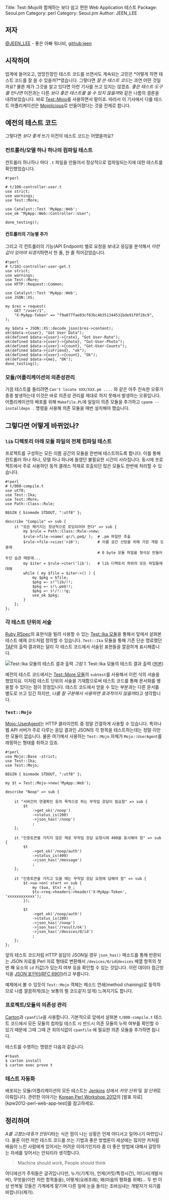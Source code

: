 Title:    Test::Mojo와 함께하는 보다 쉽고 편한 Web Application 테스트
Package:  Seoul.pm
Category: perl
Category: Seoul.pm
Author:   JEEN_LEE


저자
-----

[@JEEN_LEE][twitter-jeen_lee] - 좋은 아빠 워너비, [github:jeen][github-jeen]


시작하며
---------

업계에 들어오고, 엉망진창인 테스트 코드를 쓰면서도 계속되는 고민은
*어떻게 하면 테스트 코드를 잘 쓸 수 있을까?*였습니다.
그렇다면 *잘 쓴 테스트 코드*는 과연 어떤 것일까요?
물론 제가 그것을 알고 있다면 이런 기사를 쓰고 있지는 않겠죠.
*좋은 테스트 도구를 만나면* 이전과는 다른 *보다 좋은 테스트를 쓸 수 있지 않을까*와 같은 나름의 결론을 내려보았습니다.
바로 [Test::Mojo][cpan-test-mojo]를 사용하면서 말이죠.
따라서 이 기사에서 다룰 테스트 어플리케이션은
[Mojolicious][home-mojolicious]로 만들어졌다는 것을 전제로 합니다.


예전의 테스트 코드
-------------------

그렇다면 *보다 좋게* 쓰기 이전의 테스트 코드는 어땠을까요?


### 컨트롤러/모델 하나 하나의 컴파일 테스트

컨트롤러 하나하나 마다 `.t` 파일을 만들어서 정상적으로 컴파일되는지에 대한 테스트를 확인했었습니다.

    #!perl

    # t/100-controller-user.t
    use strict;
    use warnings;
    use Test::More;

    use Catalyst::Test 'MyApp::Web';
    use_ok "MyApp::Web::Controller::User";

    done_testing();


#### 컨트롤러의 기능별 추가

그리고 각 컨트롤러의 기능(API Endpoint) 별로 요청을 보내고 응답을
분석해서 *이런 값이 있어야 되겠지*하면서 한 줄, 한 줄 적어갔었습니다.

    #!perl
    # t/101-controller-user-get.t
    use strict;
    use warnings;
    use Test::More;
    use HTTP::Request::Common;

    use Catalyst::Test 'MyApp::Web';
    use JSON::XS;

    my $res = request(
        GET "/user/1",
        "X-MyApp-Token" => "f9a077fae03cf63bc4b351344531bde91f0f26c9",
    );

    my $data = JSON::XS::decode_json($res->content);
    ok($data->{user}, "Got User Data");
    ok(defined $data->{user}->{rate}, "Got User-Rate");
    ok(defined $data->{user}->{photo}, "Got-User-Photo");
    ok(defined $data->{user}->{count}, "Got-User-Counts");
    ok(defined $data->{isFriend}, "ok");
    ok(defined $data->{user}->{count}, "Ok");
    ok(defined $data->{me}, "OK");
    done_testing();


### 모듈/어플리케이션의 의존성관리

가끔 테스트를 돌리려면 `Can't locate XXX/XXX.pm ....` 와 같은 아주 친숙한 오류가
종종 발생하는데 이것은 바로 의존성 관리를 제대로 하지 못해서 발생하는 오류입니다.
어플리케이션의 배포를 위해 `Makefile.PL`에 일일이 의존 모듈을 추가하고
`cpanm --installdeps .` 명령을 사용해 의존 모듈을 매번 설치해야 했습니다.


그렇다면 어떻게 바뀌었나?
--------------------------

### `lib` 디렉토리 아래 모듈 파일의 전체 컴파일 테스트

프로젝트를 구성하는 모든 이름 공간의 모듈을 한번에 테스트하도록 합니다.
이를 통해 컨트롤러 하나 하나, 모델 하나 하나에 들였던 불필요한 시간이 사라집니다.
동시에 프로젝트에서 주로 사용하던 동적 클래스 적재로 호출되던 많은 모듈도 한번에 처리할 수 있습니다.

    #!perl
    # t/000-compile.t
    use utf8;
    use Test::Ika;
    use Test::More;
    use Path::Class::Rule;

    BEGIN { binmode STDOUT, ":utf8" };

    describe "Compile" => sub {
        it "모든 패키지는 정상적으로 로딩되어야 한다" => sub {
            my $rule = Path::Class::Rule->new;
            $rule->file->name( qr/\.pm$/ );  # .pm 파일만 추출
            $rule->file->size('>10');        # 이름 공간 선정을 위해 가끔 개발 도중에
                                             # 0 byte 모듈 파일을 형식상 만들어두던 습관 때문에...
            my $iter = $rule->iter('lib');   # lib 디렉토리 하위의 모든 파일들에 대해
            while ( my $file = $iter->() ) {
                my $pkg = $file;
                $pkg =~ s!^lib/!!;
                $pkg =~ s!\.pm$!!;
                $pkg =~ s!/!::!g;
                use_ok $pkg;
            }
        };
    };


### 각 테스트 단위의 서술

[Ruby RSpec][home-rspec]의 표현식을 빌려 사용할 수 있는 [Test::Ika 모듈][cpan-test-ika]을
통해서 앞에서 살펴본 테스트 예제 코드처럼 정의할 수 있습니다. 
`Test::Ika` 모듈을 통해 기존 단순 명료했던 [TAP][wiki-tap]의 출력 결과와는 달리
각 테스트 코드에서 서술된 표현들을 깔끔하게 표시해줍니다.

![Test::Ika 모듈의 테스트 결과 출력][img-1-resize]
*그림 1.* Test::Ika 모듈의 테스트 결과 출력 ([원본][img-1])

예전의 테스트 코드에서는 [Test::More 모듈][cpan-test-more]의 `subtest`를 사용해서 이런 식의 서술을 했었지요.
이처럼 테스트 단위의 서술을 기재함으로써 테스트 코드를 통해 문서화를 병용할 수 있다는 점이 장점입니다.
테스트 코드에서 얻을 수 있는 부분과는 다른 문서를 별도로 쓰고 있긴 하지만,
*나름 잘 구분해서 사용하면 효과적이지 않을까*라고 생각합니다.


### `Test::Mojo`

[Mojo::UserAgent][cpan-mojo-useragent]는 HTTP 클라이언트 중 정말 간결하게 사용할 수 있습니다.
특히나 웹 API 서버가 주로 다루는 응답 결과인 JSON의 각 항목을 테스트하는데는 정말 이만한 모듈이 없습니다.
물론 여기에서 사용하는 `Test::Mojo` 자체가 `Mojo::UserAgent`를 래핑하는 형태를 취하고 있죠.

    #!perl
    use Mojo::Base -strict;
    use Test::Ika;
    use Test::Mojo;

    BEGIN { binmode STDOUT, ":utf8" };

    my $t = Test::Mojo->new('MyApp::Web');

    describe "Noop" => sub {

        it "서버간의 연결확인 등의 목적으로 하는 무작업 응답이 필요함" => sub {
            $t
                ->get_ok('/noop')
                ->status_is(200)
                ->json_has('/noop')
                ;
        };

        it "인증토큰을 가지지 않은 채로 무작업 응답 요청시에 400을 표시해야 함" => sub {
            $t
                ->get_ok('/noop/auth')
                ->status_is(400)
                ->json_has('/message')
                ;
        };

        it "인증토큰을 가지고 있을 때는 무작업 응답 요청에 답해야 함" => sub {
            $t->ua->on( start => sub {
                my ($ua, $tx) = @_;
                $tx->req->headers->header('X-MyApp-Token', 'xxxxxxxxxxxx');
            });

            $t
                ->get_ok('/noop/auth')
                ->status_is(200)
                ->json_has('/noop')
                ->json_has('/result/ok')
                ->json_has('/devices/0/id')
                ;
        };
    };

앞의 테스트 코드처럼 HTTP 응답이 JSON일 경우 `json_has()` 메소드를 통해 반환되는 JSON 자료를
Perl 자료 형태로 변환해서 `/devices/0/id`(`devices` 배열 항목의 첫번 째 요소의 `id` 키값)가
있는지 여부 등을 확인할 수 있는 것입니다.
이런 데이터 접근방식을 [JSON 포인터(RFC 6901)][rfc-6901]라고 부릅니다.

예제에서 볼 수 있듯이 `Test::Mojo` 객체는 메소드 연쇄(method chaining)로 동작하므로
나름 깔끔하게(또는 보통의 펄 코드같지 않게) 느껴지기도 합니다.
 

### 프로젝트/모듈의 의존성 관리

[Carton][cpan-carton]과 `cpanfile`을 사용합니다.
기본적으로 앞에서 살펴본 `t/000-compile.t` 테스트 코드에서 모든 모듈의
컴파일 테스트 시 반드시 의존 모듈의 누락 여부를 확인할 수 있기 때문에
그때 그때 큰 죄의식없이 `cpanfile` 에 필요한 의존 모듈을 추가하면 됩니다.

테스트를 수행하는 명령은 다음과 같습니다.

    #!bash
    $ carton install
    $ carton exec prove t


### 테스트 자동화

배포되는 모듈/어플리케이션의 모든 테스트는 [Jenkins][home-jenkins] 상에서 *커밋 단위* 및 *일 단위*로 이뤄집니다.
관련한 이야기는 [Korean Perl Workshop 2012][home-kpw2012]의 [발표 자료][kpw2012-perl-web-app-test]를 참고하세요.


정리하며
---------

*A를 고쳤는데 B가 안된다*라는 식은 땀이 나는 상황은 언제 어디서고 일어나기 마련입니다.
물론 이런 저런 테스트 코드를 쓰는 기법과 좋은 방법론이 세상에는 많지만
저처럼 배움이 느린 사람에게 있어서는 어려운 이야기인지라
좀 더 좋은 방법에 대해서 갈망하는 자세를 잊어서는 안되리라 생각합니다.

> Machine should work, People should think

어디에선가 주워들은 글귀입니다만,
누가(기계가), 언제(커밋/특정시간), 어디서(개발서버), 무엇을(이런 저런 항목들을), 어떻게(요래조래), 왜(마음의 평화를 위해)...
두 번 이상 반복될 것들은 기계에게 맡기며 다른 일에 눈을 돌리는 조바심내는 개발자가 되기를 바랍니다(제가).


[img-1]:          2013-12-16-1.png
[img-2]:          2013-12-16-2.png

[img-1-resize]:   2013-12-16-1_r.png
[img-2-resize]:   2013-12-16-2_r.png


[cpan-carton]:              https://metacpan.org/module/Carton
[cpan-mojo-useragent]:      https://metacpan.org/pod/Mojo::UserAgent
[cpan-test-ika]:            https://metacpan.org/module/Test::Ika
[cpan-test-mojo]:           https://metacpan.org/module/Test::Mojo
[cpan-test-more]:           https://metacpan.org/module/Test::More
[github-jeen]:              https://github.com/jeen
[home-jenkins]:             http://jenkins-ci.org/
[home-kpw2012]:             http://event.perl.kr/kpw2012/
[home-mojolicious]:         http://mojolicio.us/
[home-rspec]:               http://rspec.info/
[rfc-6901]:                 http://tools.ietf.org/html/rfc6901
[twitter-jeen_lee]:         http://twitter.com/#!/JEEN_LEE
[wiki-tap]:                 http://en.wikipedia.org/wiki/Test_Anything_Protocol

